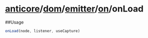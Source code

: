 # [anticore](../../../../../../#reference)/[dom](../../../#reference)/[emitter](../../#reference)/[on](../#reference)/<a name="reference">onLoad</a>

##Usage

```js
onLoad(node, listener, useCapture)
```